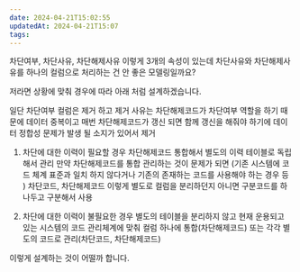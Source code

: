 ```yaml
---
date: 2024-04-21T15:02:55
updatedAt: 2024-04-21T15:07
tags: 
---
```

차단여부, 차단사유, 차단해제사유 이렇게 3개의 속성이 있는데
차단사유와 차단해제사유를 하나의 컬럼으로 처리하는 건 안 좋은 모델링일까요?

저라면 상황에 맞춰 경우에 따라 아래 처럼 설계하겠습니다. 

일단 차단여부 컬럼은 제거 하고 제거 사유는 차단해제코드가 
차단여부 역할을 하기 때문에 데이터 중복이고 매번 차단해제코드가 
갱신 되면 함께 갱신을 해줘야 하기에 데이터 정합성 문제가 발생 
될 소지가 있어서 제거 

1. 차단에 대한 이력이 필요할 경우 
    차단해제코드 통합해서 별도의 이력 테이블로 독립해서 관리 
   만약 차단해제코드를 통합 관리하는 것이 문제가 되면 
   (기존 시스템에 코드 체계 표준과 일치 하지 않다거나 
   기존의 존재하는 코드를 사용해야 하는 경우 등 ) 
   차단코드, 차단해제코드 이렇게 별도로 컬럼을 분리하던지 
   아니면 구분코드를 하나두고 구분해서 사용 

2. 차단에 대한 이력이 불필요한 경우 
   별도의 테이블을 분리하지 않고 현재 운용되고 있는 시스템의 
   코드 관리체계에 맞춰 컬럼 하나에 통합(차단해제코드) 또는 
   각각 별도의 코드로 관리(차단코드, 차단해제코드) 
  
이렇게 설계하는 것이 어떨까 합니다. 